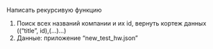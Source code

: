 Написать рекурсивую функцию
1.  Поиск всех названий компании и их id, вернуть кортеж данных ((“title”, id),(…)…)
2. Данные: приложение “new_test_hw.json”
